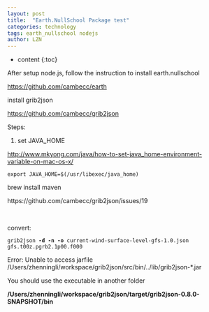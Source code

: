 ```yaml
---
layout: post
title:  "Earth.NullSchool Package test" 
categories: technology 
tags: earth_nullschool nodejs
author: LZN
---
```


* content
{:toc}

After setup node.js, follow the instruction to install earth.nullschool

https://github.com/cambecc/earth

install grib2json

https://github.com/cambecc/grib2json

Steps:

1. set JAVA_HOME

http://www.mkyong.com/java/how-to-set-java_home-environment-variable-on-mac-os-x/
<pre class=" language-bash"><code class=" language-bash"><span class="token function">export</span> JAVA_HOME<span class="token operator">=</span><span class="token variable"><span class="token variable">$(</span>/usr/libexec/java_home<span class="token variable">)</span></span></code></pre>
<p class="p1">brew install maven</p>
https://github.com/cambecc/grib2json/issues/19

&nbsp;

convert:
<pre><code>grib2json<strong> -d -n -o</strong> current-wind-surface-level-gfs-1.0.json gfs.t00z.pgrb2.1p00.f000</code></pre>
<p class="p1"><span class="s1">Error: Unable to access jarfile /Users/zhenningli/workspace/grib2json/src/bin/../lib/grib2json-*.jar</span></p>
You should use the executable in another folder
<p class="p1"><strong><span class="s1">/Users/zhenningli/workspace/grib2json/target/grib2json-0.8.0-SNAPSHOT/bin</span></strong></p>
